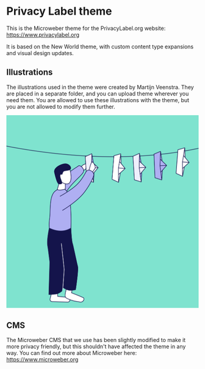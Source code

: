 # Privacy Label theme

This is the Microweber theme for the PrivacyLabel.org website:
https://www.privacylabel.org

It is based on the New World theme, with custom content type expansions and visual design updates.

## Illustrations
The illustrations used in the theme were created by Martijn Veenstra. They are placed in a separate folder, and you can upload theme wherever you need them. You are allowed to use these illustrations with the theme, but you are not allowed to modify them further.

![boats_on_a_line.png](./illustrations/boats_on_a_line.png "")


## CMS
The Microweber CMS that we use has been slightly modified to make it more privacy friendly, but this shouldn't have affected the theme in any way. You can find out more about Microweber here:
https://www.microweber.org


